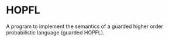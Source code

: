 # HOPFL
A program to implement the semantics of a guarded higher order probabilistic language (guarded HOPFL).

